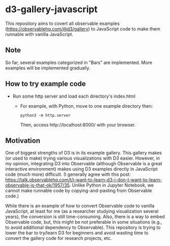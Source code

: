 # d3-gallery-javascript
This repository aims to covert all observable examples (https://observablehq.com/@d3/gallery) to JavaScript code to make them runnable with vanilla JavaScript.

## Note
So far, several examples categorized in "Bars" are implemented. More examples will be implemented gradually.

## How to try example code
* Run some http server and load each directory's index.html
  - For example, with Python, move to one example directory then:

    `python3 -m http.server`

    Then, access http://localhost:8000/ with your browser.

## Motivation
One of biggest strengths of D3 is in its example gallery.
This gallery makes (or used to make) trying various visualizations with D3 easier.
However, in my opinion, integrating D3 into Observable (although Observable is a great interactive environment) makes using D3 examples directly in JavaScript code (much more) difficult. (I generally agree with this post: https://talk.observablehq.com/t/i-want-to-learn-d3-i-don-t-want-to-learn-observable-is-that-ok/1957/35. Unlike Python in Jupyter Notebook, we cannot make runnable code by copying-and-pasting from Observable code.)

While there is an example of how to convert Observable code to vanilla JavaScript, at least for me (as a researcher studying visualization several years), the conversion is still time-consuming.
Also, there is a way to embed Observable code, but, this might be not preferable in some situations (e.g., to avoid additional dependency to Observable).
This repository is trying to lower the bar to try/learn D3 for beginners and avoid wasting time to convert the gallery code for research projects, etc.
